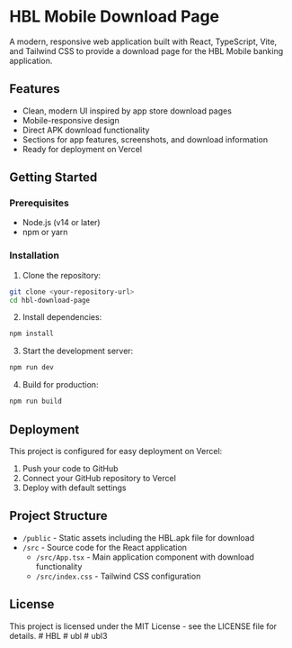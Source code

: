 # HBL Mobile Download Page

A modern, responsive web application built with React, TypeScript, Vite, and Tailwind CSS to provide a download page for the HBL Mobile banking application.

## Features

- Clean, modern UI inspired by app store download pages
- Mobile-responsive design
- Direct APK download functionality
- Sections for app features, screenshots, and download information
- Ready for deployment on Vercel

## Getting Started

### Prerequisites

- Node.js (v14 or later)
- npm or yarn

### Installation

1. Clone the repository:
```bash
git clone <your-repository-url>
cd hbl-download-page
```

2. Install dependencies:
```bash
npm install
```

3. Start the development server:
```bash
npm run dev
```

4. Build for production:
```bash
npm run build
```

## Deployment

This project is configured for easy deployment on Vercel:

1. Push your code to GitHub
2. Connect your GitHub repository to Vercel
3. Deploy with default settings

## Project Structure

- `/public` - Static assets including the HBL.apk file for download
- `/src` - Source code for the React application
  - `/src/App.tsx` - Main application component with download functionality
  - `/src/index.css` - Tailwind CSS configuration

## License

This project is licensed under the MIT License - see the LICENSE file for details.
#   H B L  
 #   u b l  
 #   u b l 3  
 